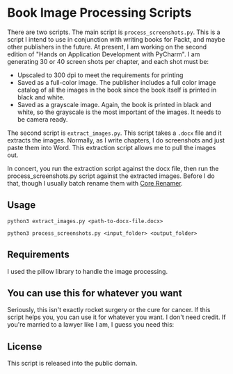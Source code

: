 # Book Image Processing Scripts

There are two scripts.  The main script is ```process_screenshots.py```.  This is a script I intend to use in conjunction with writing books for Packt, and maybe other publishers in the future.  At present, I am working on the second edition of "Hands on Application Development with PyCharm".  I am generating 30 or 40 screen shots per chapter, and each shot must be:
* Upscaled to 300 dpi to meet the requirements for printing
* Saved as a full-color image.  The publisher includes a full color image catalog of all the images in the book since the book itself is printed in black and white.
* Saved as a grayscale image.  Again, the book is printed in black and white, so the grayscale is the most important of the images.  It needs to be camera ready.

The second script is ```extract_images.py```.  This script takes a ```.docx``` file and it extracts the images.  Normally, as I write chapters, I do screenshots and just paste them into Word.  This extraction script allows me to pull the images out.

In concert, you run the extraction script against the docx file, then run the process_screenshots.py script against the extracted images.  Before I do that, though I usually batch rename them with [Core Renamer](https://gitlab.com/cubocore/coreapps/corerenamer).

## Usage

```python3 extract_images.py <path-to-docx-file.docx>```
    
```python3 process_screenshots.py <input_folder> <output_folder>```


## Requirements

I used the pillow library to handle the image processing.

## You can use this for whatever you want

Seriously, this isn't exactly rocket surgery or the cure for cancer.  If this script helps you, you can use it for whatever you want.  I don't need credit.  If you're married to a lawyer like I am, I guess you need this:

## License

This script is released into the public domain.
